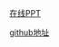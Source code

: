 [在线PPT](http://fedvic.com/react-ppt/publish/react.htm)

[github地址](https://github.com/vicerwang/react-demos/blob/master/training.md)